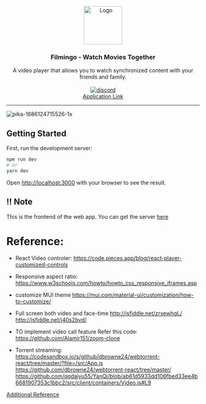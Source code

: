 <p align="center">
  <a href="https://filmingo.us/">
    <img src="https://res.cloudinary.com/davkfrmah/image/upload/v1684239381/Filmingo/flamingo_logo.png" alt="Logo" width="100" height="100">
  </a>

  <h3 align="center">Filmingo - Watch Movies Together </h3>

  <p align="center">
    A video player that allows you to watch synchronized content with your friends and family.
    <br />
    <br />
    <a href="[https://discord.gg/nfwPRb9](https://discord.gg/afmkUY4)"><img src="https://img.shields.io/badge/discord-chat-brightgreen.svg" alt="discord"></a>
    <br />      
    <a href="https://filmingo.us/">Application Link </a>
  </p>

</p>

---

![pika-1686124715526-1x](https://github.com/akilesh-io/app.ruscello/assets/53332156/d199e338-5abb-4342-8102-2fa3539bcee7)


## Getting Started

First, run the development server:

```bash
npm run dev
# or
yarn dev
```

Open [http://localhost:3000](http://localhost:3000) with your browser to see the result.

## ‼️ Note

This is the frontend of the web app. You can get the server [here](https://github.com/akilesh-io/api.ruscello)



# Reference:

* React Video controler:
https://code.pieces.app/blog/react-player-customized-controls

* Responsive aspect ratio:
https://www.w3schools.com/howto/howto_css_responsive_iframes.asp

* customize MUI theme
https://mui.com/material-ui/customization/how-to-customize/

* Full screen both video and face-time
http://jsfiddle.net/zrxewhgL/
http://jsfiddle.net/j40s2bvd/

* TO implement video call feature Refer this code:
https://github.com/Alamir151/zoom-clone

* Torrent streaming:
https://codesandbox.io/s/github/dbrowne24/webtorrent-react/tree/master/?file=/src/App.js
https://github.com/dbrowne24/webtorrent-react/tree/master/
https://github.com/qqdaiyu55/YanQi/blob/ab61d5933dd106fbed33ee4b6681907353c1bbc2/src/client/containers/Video.js#L9


[Additional Reference](https://akilesh-io.notion.site/Facetime-for-android-eb22f08b7f8248d3becdaedd438be017?pvs=4)
